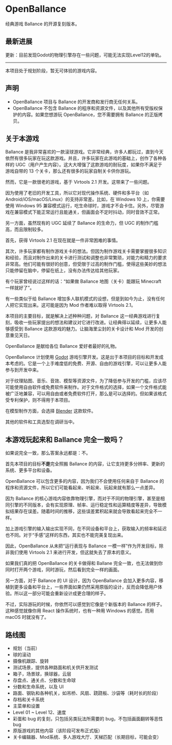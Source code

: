 # OpenBallance

经典游戏 Ballance 的开源复刻版本。



## 最新进展

更新：目前发现Godot的物理引擎存在一些问题，可能无法实现Level12的单轨。

----

本项目处于规划阶段，暂无可体验的游戏内容。



## 声明

* OpenBallance 项目与 Ballance 的开发商和发行商无任何关系。
* OpenBallance 不包含 Ballance 的程序和资源文件，以及其他所有受版权保护的内容。如果您想游玩 OpenBallance，您不需要拥有 Ballance 的正版拷贝。



## 关于本游戏

Ballance 是我非常喜欢的一款滚球游戏。它非常经典，许多人都玩过，直到今天依然有很多玩家在玩这款游戏。并且，许多玩家在此游戏的基础上，创作了各种各样的 UGC（用户产生内容）。这大大增强了这款游戏的耐玩度，如果你不满足于游戏自带的 13 个关卡，那么还有很多的玩家自制关卡供你游玩。

然而，它是一款很老的游戏，基于 Virtools 2.1 开发。这带来了一些问题。

因为使用了老旧的开发工具，所以它对现代操作系统、硬件和多平台（如 Android/iOS/macOS/Linux）的支持非常差。比如，在 Windows 10 上，你需要使用 Windows 95 兼容模式运行，吃生命球时，游戏才不会卡住。另外，尽管游戏在兼容模式下能正常运行且能通关，但画面会不定时抖动，同时音效不正常。

另一方面，虽然现有的 UGC 延续了 Ballance 的生命力，但 UGC 的制作门槛高，而且限制较多。

首先，获得 Virtools 2.1 在现在就是一件非常困难的事情。

其次，许多玩家都有制作游戏关卡的想法。但因为制作游戏关卡需要掌握很多知识和经验，而且对制作出来的关卡进行测试和调整也非常繁琐，对能力和精力的要求非常高。他们可能有很好的创意，但受限于过高的制作门槛，使得这些美妙的想法只能停留在脑中，停留在纸上，没有办法传达给其他玩家。

有个玩家曾经说过这样的话：“如果做 Ballance 地图（关卡）能跟玩 Minecraft 一样就好了”。

有一些类似于给 Ballance 增加多人联机模式的设想，但是到如今为止，没有任何人把它实现出来。这可能是因为 Mod 作者难以取得 Virtools 2.1。

本项目的主要目标，就是解决上述种种问题，对 Ballance 这一经典游戏进行复刻，吸收一些玩家提出的想法和建议对它进行改进。让经典得以延续，让更多人能够感受到 Ballance 这款游戏的魅力。让脑海里尘封的关卡设计和 Mod 开发的创意重见天日。

OpenBallance 是献给各位 Ballance 爱好者最好的礼物。

OpenBallance 计划使用 [Godot](https://godotengine.org/) 游戏引擎开发。这是出于本项目的目标和开发成本考虑的。它是一个上手难度低的免费、开源、自由的游戏引擎，可以让更多人能参与到开发中来。

对于纹理贴图、音乐、音效、模型等资源文件，为了降低参与开发的门槛，应该尽可能使用自由软件或免费软件来制作。对于文件格式的选择，如果一个文件格式能被广泛地兼容，可以用自由或者免费软件打开，那么是可以选择的。但如果该格式受专利保护，则不得用于本项目。

在模型制作方面，会选择 [Blender](https://www.blender.org/) 这款软件。

其他的软件和工具选型在调研当中。



## 本游戏玩起来和 Ballance 完全一致吗？

如果说完全一致，那么答案永远都是：不。

首先本项目的目标**不是**完全照搬 Ballance 的内容，让它支持更多分辨率、更新的系统、更多平台和设备。

OpenBallance 可以包含更多的内容，因为我们不会使用任何来自于 Ballance 的程序和资源文件，所以它们可能看起来、听起来、玩起来就有那么一点差异。

因为 Ballance 的核心游戏内容依靠物理引擎，而对于不同的物理引擎，甚至是相同引擎的不同版本，会有实现原理、帧率、运行稳定性和运算精度等差异，导致模拟结果存在误差。随着时间的推移，这些误差累积起来就会导致看起来完全不一样。

加上游戏引擎的输入输出实现不同，在不同设备和平台上，获取输入的频率和延迟也不同。对于“手感”这样的东西，其实也不能完美复现出来。

因此，OpenBallance 从未把“运行表现与 Ballance 一模一样”作为开发目标，除非我们使用 Virtools 2.1 来进行开发，但这就失去了原本的意义。

如果我们真的把 OpenBallance 的关卡做得和 Ballane 完全一致，也无法做到你同时打开两个游戏，同时游玩，然后看到完全一样的画面。

另一方面，对于 Ballance 的 UI 设计，因为 OpenBallance 会加入更多内容，移植到更多设备和平台上，一些界面如果仍然采用原版的设计，反而会降低用户体验。所以这一部分可能会重新设计成更合理的样子。

不过，实际游玩的时候，你依然可以感觉到它像是个新版本的 Ballance 的样子。这种感觉就像你用 React 操作系统时，也有一种用 Windows 的感觉。而用 macOS 时就没有了。



## 路线图

* 规划（当前）
* 球的滚动
* 摄像机跟踪、旋转
* 测试场景，提供各种路面和机关供开发测试
* 箱子，场景球，换球器，云层
* 存盘点、通关点、分数和生命球
* 分数和生命系统，以及 UI
* 路面、钢轨和各种机关，如吊桥、风扇、跷跷板、沙袋等（耗时长的阶段）
* 存档和关卡系统
* 主菜单和设置
* Level 01 ~  Level 12、速度
* 彩蛋和 bug 的复刻，只包括另类玩法所需要的 bug，不包括画面翻转等恶性 bug
* 原版游戏的其他内容（该阶段可发布正式版）
* 关卡编辑器、Mod系统、多人游戏大厅、天梯匹配（长期目标，可能会变）
